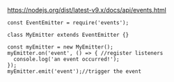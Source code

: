 <https://nodejs.org/dist/latest-v9.x/docs/api/events.html>

```
const EventEmitter = require('events');

class MyEmitter extends EventEmitter {}

const myEmitter = new MyEmitter();
myEmitter.on('event', () => { //register listeners
  console.log('an event occurred!');
});
myEmitter.emit('event');//trigger the event
```